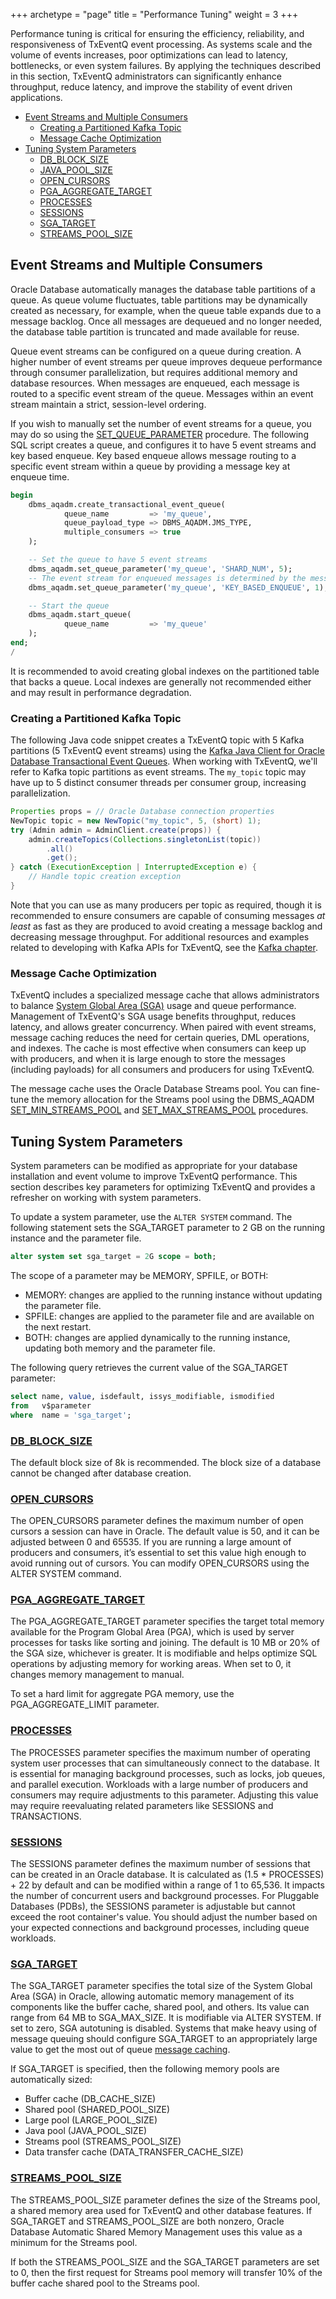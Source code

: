 +++
archetype = "page"
title = "Performance Tuning"
weight = 3
+++

Performance tuning is critical for ensuring the efficiency, reliability, and responsiveness of TxEventQ event processing. As systems scale and the volume of events increases, poor optimizations can lead to latency, bottlenecks, or even system failures. By applying the techniques described in this section, TxEventQ administrators can significantly enhance throughput, reduce latency, and improve the stability of event driven applications.


* [Event Streams and Multiple Consumers](#event-streams-and-multiple-consumers)
  * [Creating a Partitioned Kafka Topic](#creating-a-partitioned-kafka-topic)
  * [Message Cache Optimization](#message-cache-optimization)
* [Tuning System Parameters](#tuning-system-parameters)
  * [DB_BLOCK_SIZE](#db_block_size)
  * [JAVA_POOL_SIZE](#java_pool_size)
  * [OPEN_CURSORS](#open_cursors)
  * [PGA_AGGREGATE_TARGET](#pga_aggregate_target)
  * [PROCESSES](#processes)
  * [SESSIONS](#sessions)
  * [SGA_TARGET](#sga_target)
  * [STREAMS_POOL_SIZE](#streams_pool_size)


## Event Streams and Multiple Consumers

Oracle Database automatically manages the database table partitions of a queue. As queue volume fluctuates, table partitions may be dynamically created as necessary, for example, when the queue table expands due to a message backlog. Once all messages are dequeued and no longer needed, the database table partition is truncated and made available for reuse.

Queue event streams can be configured on a queue during creation. A higher number of event streams per queue improves dequeue performance through consumer parallelization, but requires additional memory and database resources. When messages are enqueued, each message is routed to a specific event stream of the queue. Messages within an event stream maintain a strict, session-level ordering.

If you wish to manually set the number of event streams for a queue, you may do so using the [SET_QUEUE_PARAMETER](https://docs.oracle.com/en/database/oracle/oracle-database/23/arpls/DBMS_AQADM.html#GUID-E592137F-BB8E-49A2-80C2-C055358566C9) procedure. The following SQL script creates a queue, and configures it to have 5 event streams and key based enqueue. Key based enqueue allows message routing to a specific event stream within a queue by providing a message key at enqueue time.

```sql
begin
    dbms_aqadm.create_transactional_event_queue(
            queue_name         => 'my_queue',
            queue_payload_type => DBMS_AQADM.JMS_TYPE,
            multiple_consumers => true
    );

    -- Set the queue to have 5 event streams
    dbms_aqadm.set_queue_parameter('my_queue', 'SHARD_NUM', 5);
    -- The event stream for enqueued messages is determined by the message key
    dbms_aqadm.set_queue_parameter('my_queue', 'KEY_BASED_ENQUEUE', 1);

    -- Start the queue
    dbms_aqadm.start_queue(
            queue_name         => 'my_queue'
    );
end;
/
```

It is recommended to avoid creating global indexes on the partitioned table that backs a queue. Local indexes are generally not recommended either and may result in performance degradation.

### Creating a Partitioned Kafka Topic

The following Java code snippet creates a TxEventQ topic with 5 Kafka partitions (5 TxEventQ event streams) using the [Kafka Java Client for Oracle Database Transactional Event Queues](https://github.com/oracle/okafka). When working with TxEventQ, we'll refer to Kafka topic partitions as event streams. The `my_topic` topic may have up to 5 distinct consumer threads per consumer group, increasing parallelization.

```java
Properties props = // Oracle Database connection properties
NewTopic topic = new NewTopic("my_topic", 5, (short) 1);
try (Admin admin = AdminClient.create(props)) {
    admin.createTopics(Collections.singletonList(topic))
        .all()
        .get();
} catch (ExecutionException | InterruptedException e) {
    // Handle topic creation exception
}
```

Note that you can use as many producers per topic as required, though it is recommended to ensure consumers are capable of consuming messages _at least_ as fast as they are produced to avoid creating a message backlog and decreasing message throughput. For additional resources and examples related to developing with Kafka APIs for TxEventQ, see the [Kafka chapter](../kafka/_index.md).

### Message Cache Optimization

TxEventQ includes a specialized message cache that allows administrators to balance [System Global Area (SGA)](https://docs.oracle.com/en/database/oracle/oracle-database/23/dbiad/db_sga.html) usage and queue performance. Management of TxEventQ's SGA usage benefits throughput, reduces latency, and allows greater concurrency. When paired with event streams, message caching reduces the need for certain queries, DML operations, and indexes. The cache is most effective when consumers can keep up with producers, and when it is large enough to store the messages (including payloads) for all consumers and producers for using TxEventQ.

The message cache uses the Oracle Database Streams pool. You can fine-tune the memory allocation for the Streams pool using the DBMS_AQADM [SET_MIN_STREAMS_POOL](https://docs.oracle.com/en/database/oracle/oracle-database/23/arpls/DBMS_AQADM.html#GUID-773FA544-1450-4A9E-BAA7-08ACF059D3EB) and [SET_MAX_STREAMS_POOL](https://docs.oracle.com/en/database/oracle/oracle-database/23/arpls/DBMS_AQADM.html#GUID-9375E6C8-1BC0-4E45-8045-143927DD751C) procedures.

## Tuning System Parameters

System parameters can be modified as appropriate for your database installation and event volume to improve TxEventQ performance. This section describes key parameters for optimizing TxEventQ and provides a refresher on working with system parameters.

To update a system parameter, use the `ALTER SYSTEM` command. The following statement sets the SGA_TARGET parameter to 2 GB on the running instance and the parameter file.

```sql
alter system set sga_target = 2G scope = both;
```

The scope of a parameter may be MEMORY, SPFILE, or BOTH:
- MEMORY: changes are applied to the running instance without updating the parameter file.
- SPFILE: changes are applied to the parameter file and are available on the next restart.
- BOTH: changes are applied dynamically to the running instance, updating both memory and the parameter file.

The following query retrieves the current value of the SGA_TARGET parameter:

```sql
select name, value, isdefault, issys_modifiable, ismodified
from   v$parameter
where  name = 'sga_target';
```

### [DB_BLOCK_SIZE](https://docs.oracle.com/en/database/oracle/oracle-database/23/refrn/DB_BLOCK_SIZE.html)

The default block size of 8k is recommended. The block size of a database cannot be changed after database creation.

### [OPEN_CURSORS](https://docs.oracle.com/en/database/oracle/oracle-database/23/refrn/OPEN_CURSORS.html)

The OPEN_CURSORS parameter defines the maximum number of open cursors a session can have in Oracle. The default value is 50, and it can be adjusted between 0 and 65535. If you are running a large amount of producers and consumers, it’s essential to set this value high enough to avoid running out of cursors. You can modify OPEN_CURSORS using the ALTER SYSTEM command.

### [PGA_AGGREGATE_TARGET](https://docs.oracle.com/en/database/oracle/oracle-database/23/refrn/PGA_AGGREGATE_TARGET.html)

The PGA_AGGREGATE_TARGET parameter specifies the target total memory available for the Program Global Area (PGA), which is used by server processes for tasks like sorting and joining. The default is 10 MB or 20% of the SGA size, whichever is greater. It is modifiable and helps optimize SQL operations by adjusting memory for working areas. When set to 0, it changes memory management to manual.

To set a hard limit for aggregate PGA memory, use the PGA_AGGREGATE_LIMIT parameter.

### [PROCESSES](https://docs.oracle.com/en/database/oracle/oracle-database/23/refrn/PROCESSES.html)

The PROCESSES parameter specifies the maximum number of operating system user processes that can simultaneously connect to the database. It is essential for managing background processes, such as locks, job queues, and parallel execution. Workloads with a large number of producers and consumers may require adjustments to this parameter. Adjusting this value may require reevaluating related parameters like SESSIONS and TRANSACTIONS.

### [SESSIONS](https://docs.oracle.com/en/database/oracle/oracle-database/23/refrn/SESSIONS.html)

The SESSIONS parameter defines the maximum number of sessions that can be created in an Oracle database. It is calculated as (1.5 * PROCESSES) + 22 by default and can be modified within a range of 1 to 65,536. It impacts the number of concurrent users and background processes. For Pluggable Databases (PDBs), the SESSIONS parameter is adjustable but cannot exceed the root container's value. You should adjust the number based on your expected connections and background processes, including queue workloads.

### [SGA_TARGET](https://docs.oracle.com/en/database/oracle/oracle-database/23/refrn/SGA_TARGET.html)

The SGA_TARGET parameter specifies the total size of the System Global Area (SGA) in Oracle, allowing automatic memory management of its components like the buffer cache, shared pool, and others. Its value can range from 64 MB to SGA_MAX_SIZE. It is modifiable via ALTER SYSTEM. If set to zero, SGA autotuning is disabled. Systems that make heavy using of message queuing should configure SGA_TARGET to an appropriately large value to get the most out of queue [message caching](#message-cache-optimization).

If SGA_TARGET is specified, then the following memory pools are automatically sized:
- Buffer cache (DB_CACHE_SIZE)
- Shared pool (SHARED_POOL_SIZE)
- Large pool (LARGE_POOL_SIZE)
- Java pool (JAVA_POOL_SIZE)
- Streams pool (STREAMS_POOL_SIZE)
- Data transfer cache (DATA_TRANSFER_CACHE_SIZE)

### [STREAMS_POOL_SIZE](https://docs.oracle.com/en/database/oracle/oracle-database/23/refrn/STREAMS_POOL_SIZE.html)

The STREAMS_POOL_SIZE parameter defines the size of the Streams pool, a shared memory area used for TxEventQ and other database features. If SGA_TARGET and STREAMS_POOL_SIZE are both nonzero, Oracle Database Automatic Shared Memory Management uses this value as a minimum for the Streams pool. 

If both the STREAMS_POOL_SIZE and the SGA_TARGET parameters are set to 0, then the first request for Streams pool memory will transfer 10% of the buffer cache shared pool to the Streams pool.
